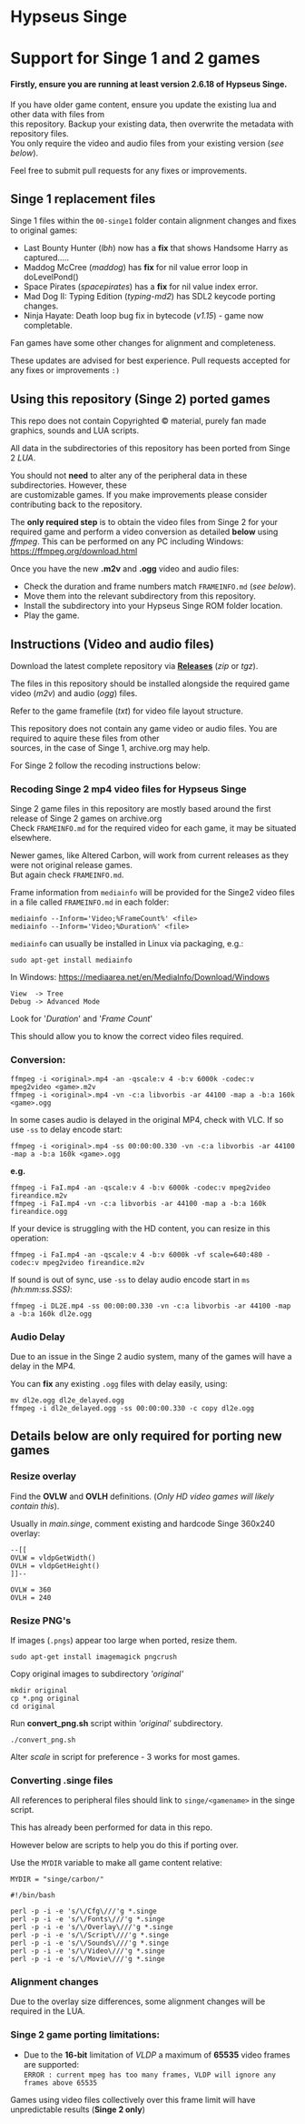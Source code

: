 # Hypseus Singe
# Support for Singe 1 and 2 games

#### Firstly, ensure you are running at least version 2.6.18 of Hypseus Singe.

If you have older game content, ensure you update the existing lua and other data with files from  
this repository. Backup your existing data, then overwrite the metadata with repository files.  
You only require the video and audio files from your existing version (_see below_).

Feel free to submit pull requests for any fixes or improvements.

## Singe 1 replacement files

Singe 1 files within the ``00-singe1`` folder contain alignment changes and fixes to original games:

- Last Bounty Hunter (*lbh*) now has a **fix** that shows Handsome Harry as captured.....  
- Maddog McCree (*maddog*) has **fix** for nil value error loop in doLevelPond()
- Space Pirates (*spacepirates*) has a **fix** for nil value index error.
- Mad Dog II: Typing Edition (*typing-md2*) has SDL2 keycode porting changes.
- Ninja Hayate: Death loop bug fix in bytecode (_v1.15_) - game now completable.

Fan games have some other changes for alignment and completeness.

These updates are advised for best experience. Pull requests accepted for any fixes or improvements ``:)``

## Using this repository (Singe 2) ported games

This repo does not contain Copyrighted &copy; material, purely fan made graphics, sounds and LUA scripts.

All data in the subdirectories of this repository has been ported from Singe 2 *LUA*.

You should not **need** to alter any of the peripheral data in these subdirectories. However, these \
are customizable games. If you make improvements please consider contributing back to the repository.

The **only required step** is to obtain the video files from Singe 2 for your required game and perform a video conversion as detailed **below** using *ffmpeg*. This can be performed on any PC including Windows: https://ffmpeg.org/download.html

Once you have the new **.m2v** and **.ogg** video and audio files: 

* Check the duration and frame numbers match ``FRAMEINFO.md`` (*see below*).
* Move them into the relevant subdirectory from this repository.
* Install the subdirectory into your Hypseus Singe ROM folder location.
* Play the game.

## Instructions (Video and audio files)

Download the latest complete repository via [**Releases**](https://github.com/DirtBagXon/hypseus_singe_data/releases) (*zip* or *tgz*).

The files in this repository should be installed alongside the required game video (*m2v*) and audio (*ogg*) files.

Refer to the game framefile (*txt*) for video file layout structure.

This repository does not contain any game video or audio files. You are required to aquire these files from other \
sources, in the case of Singe 1, archive.org may help.

For Singe 2 follow the recoding instructions below:

### Recoding Singe 2 mp4 video files for Hypseus Singe

Singe 2 game files in this repository are mostly based around the first release of Singe 2 games on archive.org \
Check ``FRAMEINFO.md`` for the required video for each game, it may be situated elsewhere.

Newer games, like Altered Carbon, will work from current releases as they were not original release games.  
But again check ``FRAMEINFO.md``.

Frame information from ``mediainfo`` will be provided for the Singe2 video files in a file called ``FRAMEINFO.md`` in each folder:

    mediainfo --Inform='Video;%FrameCount%' <file>
    mediainfo --Inform='Video;%Duration%' <file>

``mediainfo`` can usually be installed in Linux via packaging, e.g.:

    sudo apt-get install mediainfo
    
In Windows: https://mediaarea.net/en/MediaInfo/Download/Windows

    View  -> Tree
    Debug -> Advanced Mode

Look for '*Duration*' and '*Frame Count*'

This should allow you to know the correct video files required.

### Conversion:

    ffmpeg -i <original>.mp4 -an -qscale:v 4 -b:v 6000k -codec:v mpeg2video <game>.m2v
    ffmpeg -i <original>.mp4 -vn -c:a libvorbis -ar 44100 -map a -b:a 160k <game>.ogg

In some cases audio is delayed in the original MP4, check with VLC. If so use `-ss` to delay encode start:

    ffmpeg -i <original>.mp4 -ss 00:00:00.330 -vn -c:a libvorbis -ar 44100 -map a -b:a 160k <game>.ogg

**e.g.**

    ffmpeg -i FaI.mp4 -an -qscale:v 4 -b:v 6000k -codec:v mpeg2video fireandice.m2v
    ffmpeg -i FaI.mp4 -vn -c:a libvorbis -ar 44100 -map a -b:a 160k fireandice.ogg

If your device is struggling with the HD content, you can resize in this operation:

    ffmpeg -i FaI.mp4 -an -qscale:v 4 -b:v 6000k -vf scale=640:480 -codec:v mpeg2video fireandice.m2v

If sound is out of sync, use `-ss` to delay audio encode start in `ms` *(hh:mm:ss.SSS)*:

    ffmpeg -i DL2E.mp4 -ss 00:00:00.330 -vn -c:a libvorbis -ar 44100 -map a -b:a 160k dl2e.ogg

### Audio Delay

Due to an issue in the Singe 2 audio system, many of the games will have a delay in the MP4.

You can **fix** any existing `.ogg` files with delay easily, using:

    mv dl2e.ogg dl2e_delayed.ogg
    ffmpeg -i dl2e_delayed.ogg -ss 00:00:00.330 -c copy dl2e.ogg

## Details below are only required for porting new games

### Resize overlay

Find the **OVLW** and **OVLH** definitions. (*Only HD video games will likely contain this*).

Usually in *main.singe*, comment existing and hardcode Singe 360x240 overlay:

    --[[
    OVLW = vldpGetWidth()
    OVLH = vldpGetHeight()
    ]]--

    OVLW = 360
    OVLH = 240

### Resize PNG's

If images (``.pngs``) appear too large when ported, resize them.  

    sudo apt-get install imagemagick pngcrush

Copy original images to subdirectory *'original'*

    mkdir original
    cp *.png original
    cd original

Run **convert_png.sh** script within *'original'* subdirectory.

    ./convert_png.sh
    
Alter *scale* in script for preference - 3 works for most games.    

### Converting .singe files

All references to peripheral files should link to ``singe/<gamename>`` in the singe script.
    
This has already been performed for data in this repo.

However below are scripts to help you do this if porting over.

Use the `MYDIR` variable to make all game content relative:

    MYDIR = "singe/carbon/"

    #!/bin/bash

    perl -p -i -e 's/\/Cfg\///'g *.singe
    perl -p -i -e 's/\/Fonts\///'g *.singe
    perl -p -i -e 's/\/Overlay\///'g *.singe
    perl -p -i -e 's/\/Script\///'g *.singe
    perl -p -i -e 's/\/Sounds\///'g *.singe
    perl -p -i -e 's/\/Video\///'g *.singe
    perl -p -i -e 's/\/Movie\///'g *.singe

### Alignment changes

Due to the overlay size differences, some alignment changes will be required in the LUA.

### Singe 2 game porting limitations:

* Due to the **16-bit** limitation of *VLDP* a maximum of **65535** video frames are supported: \
  ``ERROR : current mpeg has too many frames, VLDP will ignore any frames above 65535``

Games using video files collectively over this frame limit will have unpredictable results (**Singe 2 only**)
